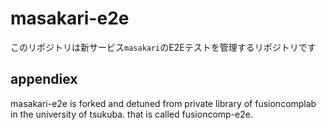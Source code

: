 # masakari-e2e

このリポジトリは新サービス`masakari`のE2Eテストを管理するリポジトリです

## appendiex

masakari-e2e is forked and detuned from private library of fusioncomplab in the university of tsukuba. that is called fusioncomp-e2e.
